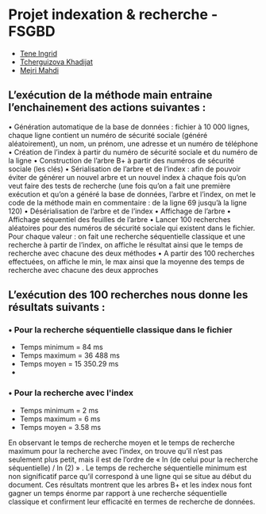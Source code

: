 # Projet indexation & recherche - FSGBD

* [Tene Ingrid](https://github.com/IngridTENE/)
* [Tcherguizova Khadijat](https://github.com/TKhadija/)
* [Mejri Mahdi](https://github.com/Mahdi-MEJRI/)

## L’exécution de la méthode main entraine l’enchainement des actions suivantes :
•	Génération automatique de la base de données : fichier à 10 000 lignes, chaque ligne contient un numéro de sécurité sociale (généré aléatoirement), un nom, un prénom, une adresse et un numéro de téléphone 
•	Création de l’index à partir du numéro de sécurité sociale et du numéro de la ligne
•	Construction de l’arbre B+ à partir des numéros de sécurité sociale (les clés)
•	Sérialisation de l’arbre et de l’index : afin de pouvoir éviter de générer un nouvel arbre et un nouvel index à chaque fois qu’on veut faire des tests de recherche (une fois qu’on a fait une première exécution et qu’on a généré la base de données, l’arbre et l’index, on met le code de la méthode main en commentaire : de la ligne 69 jusqu’à la ligne 120)
•	Désérialisation de l’arbre et de l’index
•	Affichage de l’arbre 
•	Affichage séquentiel des feuilles de l’arbre 
•	Lancer 100 recherches aléatoires pour des numéros de sécurité sociale qui existent dans le fichier. Pour chaque valeur :  on fait une recherche séquentielle classique et une recherche à partir de l’index, on affiche le résultat ainsi que le temps de recherche avec chacune des deux méthodes
•	A partir des 100 recherches effectuées, on affiche le min, le max ainsi que la moyenne des temps de recherche avec chacune des deux approches 

## L’exécution des 100 recherches nous donne les résultats suivants :
### •	Pour la recherche séquentielle classique dans le fichier 
-	Temps minimum = 84 ms
-	Temps maximum = 36 488 ms
-	Temps moyen = 15 350.29 ms
-	
### •	Pour la recherche avec l'index 
-	Temps minimum = 2 ms
-	Temps maximum = 6 ms
-	Temps moyen = 3.58 ms    

En observant le temps de recherche moyen et le temps de recherche maximum pour la recherche avec l’index, on trouve qu’il n’est pas seulement plus petit, mais il est de l’ordre de « ln (de celui pour la recherche séquentielle) / ln (2) » . Le temps de recherche séquentielle minimum est non significatif parce qu’il correspond à une ligne qui se situe au début du document. 
Ces résultats montrent que les arbres B+ et les index nous font gagner un temps énorme par rapport à une recherche séquentielle classique et confirment leur efficacité en termes de recherche de données.      


